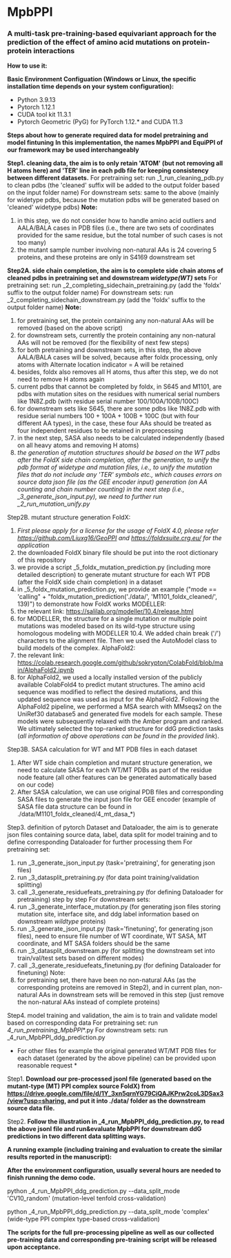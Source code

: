 # MpbPPI
### A multi-task pre-training-based equivariant approach for the prediction of the effect of amino acid mutations on protein-protein interactions

__How to use it:__

__Basic Environment Configuation (Windows or Linux, the specific installation time depends on your system configuration):__
* Python 3.9.13
* Pytorch 1.12.1
* CUDA tool kit 11.3.1
* Pytorch Geometric (PyG) for PyTorch 1.12.* and CUDA 11.3

__Steps about how to generate required data for model pretraining and model fintuning__
__In this implementation, the names MpbPPI and EquiPPI of our framework may be used interchangeably__

__Step1. cleaning data, the aim is to only retain 'ATOM' (but not removing all H atoms here) and 'TER' line in each pdb file for keeping consistency between different datasets.__
For pretraining set: run _1_run_cleaning_pdb.py to clean pdbs (the 'cleaned' suffix will be added to the output folder based on the input folder name)
For downstream sets: same to the above (mainly for widetype pdbs, because the mutation pdbs will be generated based on 'cleaned' widetype pdbs)
__Note:__
1. in this step, we do not consider how to handle amino acid outliers and AALA/BALA cases in PDB files (i.e., there are two sets of coordinates provided for the same residue, but the total number of such cases is not too many)
2. the mutant sample number involving non-natural AAs is 24 covering 5 proteins, and these proteins are only in S4169 downstream set

__Step2A. side chain completion, the aim is to complete side chain atoms of cleaned pdbs in pretraining set and downstream *widetype(WT)* sets__
For pretraining set: run _2_completing_sidechain_pretraining.py (add the 'foldx' suffix to the output folder name)
For downstream sets: run _2_completing_sidechain_downstream.py (add the 'foldx' suffix to the output folder name)
__Note:__
1. for pretraining set, the protein containing any non-natural AAs will be removed (based on the above script)
2. for downstream sets, currently the protein containing any non-natural AAs will not be removed (for the flexibility of next few steps)
3. for both pretraining and downstream sets, in this step, the above AALA/BALA cases will be solved, because after foldx processing, only atoms with Alternate location indicator = A will be retained
4. besides, foldx also removes all H atoms, thus after this step, we do not need to remove H atoms again
5. current pdbs that cannot be completed by foldx, in S645 and M1101, are pdbs with mutation sites on the residues with numerical serial numbers like 1N8Z.pdb (with residue serial number 100/100A/100B/100C)
6. for downstream sets like S645, there are some pdbs like 1N8Z.pdb with residue serial numbers 100 + 100A + 100B + 100C (but with four different AA types), in the case, these four AAs should be treated as four independent residues to be retained in preprocessing
7. in the next step, SASA also needs to be calculated independently (based on all heavy atoms and removing H atoms)
8. *the generation of mutation structures should be based on the WT pdbs after the FoldX side chain completion, after the generation, to unify the pdb format of widetype and mutation files, i.e., to unify the mutation files that do not include any 'TER' symbols etc.,
which causes errors on source data json file (as the GEE encoder input) generation (on AA counting and chain number counting) in the next step (i.e., _3_generate_json_input.py), we need to further run _2_run_mutation_unify.py*

Step2B. mutant structure generation
FoldX:
1. *First please apply for a license for the usage of FoldX 4.0, please refer https://github.com/Liuxg16/GeoPPI and https://foldxsuite.crg.eu/ for the application*
2. the downloaded FoldX binary file should be put into the root dictionary of this repository
3. we provide a script _5_foldx_mutation_prediction.py (including more detailed description) to generate mutant structure for each WT PDB (after the FoldX side chain completion) in a dataset
4. in _5_foldx_mutation_prediction.py, we provide an example ("mode == 'calling" + "foldx_mutation_prediction('./data/', 'M1101_foldx_cleaned/', 139)") to demonstrate how FoldX works
MODELLER:
1. the relevant link: https://salilab.org/modeller/10.4/release.html
2. for MODELLER, the structure for a single mutation or multiple point mutations was modeled based on its wild-type structure using homologous modeling with MODELLER 10.4.
We added chain break ('/') characters to the alignment file. Then we used the AutoModel class to build models of the complex.
AlphaFold2:
1. the relevant link: https://colab.research.google.com/github/sokrypton/ColabFold/blob/main/AlphaFold2.ipynb
2. for AlphaFold2, we used a locally installed version of the publicly available ColabFold4 to predict mutant structures. The amino acid sequence was modified to reflect the desired mutations, and this updated sequence was used as input for the AlphaFold2.
Following the AlphaFold2 pipeline, we performed a MSA search with MMseqs2 on the UniRef30 database5 and generated five models for each sample. These models were subsequently relaxed with the Amber program and ranked.
We ultimately selected the top-ranked structure for ddG prediction tasks (*all information of above operations can be found in the provided link*).

Step3B. SASA calculation for WT and MT PDB files in each dataset
1. After WT side chain completion and mutant structure generation, we need to calculate SASA for each WT/MT PDBs as part of the residue node feature (all other features can be generated automatically based on our code)
2. After SASA calculation, we can use original PDB files and corresponding SASA files to generate the input json file for GEE encoder (example of SASA file data structure can be found in ./data/M1101_foldx_cleaned/4_mt_dasa_*)

Step3. definition of pytorch Dataset and Dataloader, the aim is to generate json files containing source data, label, data split for model training and to define corresponding Dataloader for further processing them
For pretraining set:
1. run _3_generate_json_input.py (task='pretraining', for generating json files)
2. run _3_datasplit_pretraining.py (for data point training/validation splitting)
3. call _3_generate_residuefeats_pretraining.py (for defining Dataloader for pretraining) step by step
For downstream sets:
1. run _3_generate_interface_mutation.py (for generating json files storing mutation site, interface site, and ddg label information based on downstream *wildtype* proteins)
2. run _3_generate_json_input.py (task='finetuning', for generating json files), need to ensure file number of WT coordinate, WT SASA, MT coordinate, and MT SASA folders should be the same
2. run _3_datasplit_downstream.py (for splitting the downstream set into train/val/test sets based on different modes)
3. call _3_generate_residuefeats_finetuning.py (for defining Dataloader for finetuning)
Note:
1. for pretraining set, there have been no non-natural AAs (as the corresponding proteins are removed in Step2), and in current plan, non-natural AAs in downstream sets will be removed in this step (just remove the non-natural AAs instead of complete proteins)

Step4. model training and validation, the aim is to train and validate model based on corresponding data
For pretraining set: run _4_run_pretraining_MpbPPI_*.py
For downstream sets: run _4_run_MpbPPI_ddg_prediction.py

* For other files for example the original generated WT/MT PDB files for each dataset (generated by the above pipeline) can be provided upon reasonable request *










Step1. __Download our pre-processed jsonl file (generated based on the mutant-type (MT) PPI complex source FoldX) from https://drive.google.com/file/d/1Y_3xn5qrnYG79CiQAJKPrw2coL3DSax3/view?usp=sharing, and put it into ./data/ folder as the downstream source data file.__

Step2. __Follow the illustration in \_4_run_MpbPPI_ddg_prediction.py, to read the above jsonl file and run&evaluate MpbPPI for downstream ddG predictions in two different data splitting ways.__

__A running example (including training and evaluation to create the similar results reported in the manuscript):__

__After the environment configuration, usually several hours are needed to finish running the demo code.__

python \_4_run_MpbPPI_ddg_prediction.py --data_split_mode 'CV10_random' (mutation-level tenfold cross-validation)

python \_4_run_MpbPPI_ddg_prediction.py --data_split_mode 'complex' (wide-type PPI complex type-based cross-validation)

__The scripts for the full pre-processing pipeline as well as our collected pre-training data and corresponding pre-training script will be released upon acceptance.__











